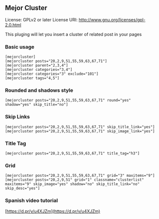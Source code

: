 
## Mejor Cluster
License: GPLv2 or later
License URI: http://www.gnu.org/licenses/gpl-2.0.html

This pluging will let you insert a cluster of related post in your pages

### Basic usage

    [mejorcluster]
    [mejorcluster posts="20,2,9,51,55,59,63,67,71"]
    [mejorcluster parent="2,3,4"]
    [mejorcluster categories="3,4"]
    [mejorcluster categories="3" exclude="101"]
    [mejorcluster tags="4,5"]

### Rounded and shadows style

    [mejorcluster posts="20,2,9,51,55,59,63,67,71" round="yes" shadow="yes" skip_title="no"]

### Skip Links

    [mejorcluster posts="20,2,9,51,55,59,63,67,71" skip_title_link="yes"]
    [mejorcluster posts="20,2,9,51,55,59,63,67,71" skip_image_link="yes"]

### Title Tag

    [mejorcluster posts="20,2,9,51,55,59,63,67,71" title_tag="h3"]

### Grid

    [mejorcluster posts="20,2,9,51,55,59,63,67,71" grid="3" maxitems="9"]
    [mejorcluster posts="20,2,9,51" grid="1" classname="clusterlist" maxitems="9" skip_image="yes" shadow="no" skip_title_link="no" skip_desc="yes"]

### Spanish video tutorial

[https://d.pr/v/u4XJZm](https://d.pr/v/u4XJZm)
